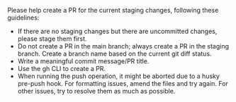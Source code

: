 Please help create a PR for the current staging changes, following these guidelines:
- If there are no staging changes but there are uncommitted changes, please stage them first.
- Do not create a PR in the main branch; always create a PR in the staging branch. Create a branch name based on the current git diff status.
- Write a meaningful commit message/PR title.
- Use the gh CLI to create a PR.
- When running the push operation, it might be aborted due to a husky pre-push hook. For formatting issues, amend the files and try again. For other issues, try to resolve them as much as possible.
